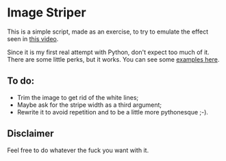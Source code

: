 Image Striper
=============

This is a simple script, made as an exercise, to try to emulate the effect
seen in [this video](https://www.instagram.com/p/BhZU4XMgdYA/).

Since it is my first real attempt with Python, don't expect too much of it.
There are some little perks, but it works. You can see some
[examples here](https://imgur.com/a/2Dmct).

## To do:

* Trim the image to get rid of the white lines;
* Maybe ask for the stripe width as a third argument;
* Rewrite it to avoid repetition and to be a little more pythonesque ;-).

## Disclaimer

Feel free to do whatever the fuck you want with it.
